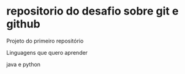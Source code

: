 # repositorio do desafio sobre git e github
Projeto do primeiro repositório

Linguagens que quero aprender

java e python


